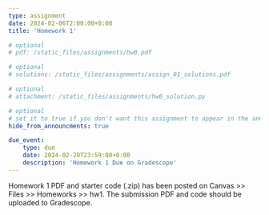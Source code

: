 ```yaml
---
type: assignment
date: 2024-02-06T2:00:00+0:00
title: 'Homework 1'

# optional 
# pdf: /static_files/assignments/hw0.pdf

# optional
# solutions: /static_files/assignments/assign_01_solutions.pdf

# optional
# attachment: /static_files/assignments/hw0_solution.py

# optional
# set it to true if you don't want this assignment to appear in the announcements section
hide_from_announcments: true

due_event: 
    type: due
    date: 2024-02-20T23:59:00+0:00
    description: 'Homework 1 Due on Gradescope'
---
```

<!-- Other additional contents using markdown -->

Homework 1 PDF and starter code (.zip) has been posted on Canvas >> Files >> Homeworks >> hw1.
The submission PDF and code should be uploaded to Gradescope.